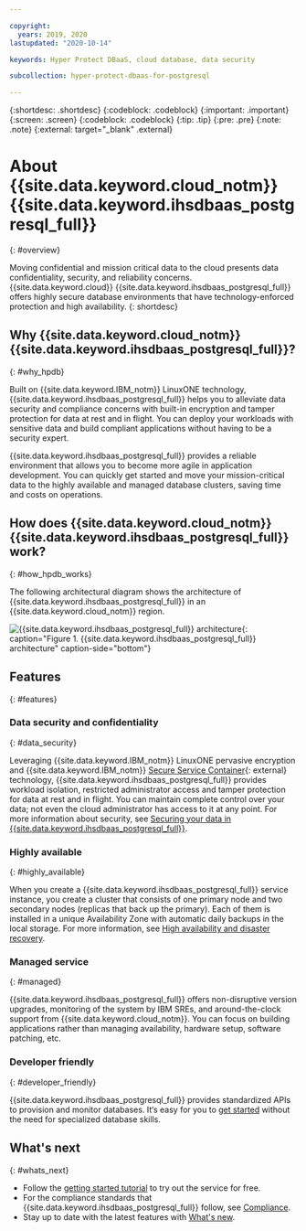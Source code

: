 ```yaml
---

copyright:
  years: 2019, 2020
lastupdated: "2020-10-14"

keywords: Hyper Protect DBaaS, cloud database, data security

subcollection: hyper-protect-dbaas-for-postgresql

---
```


{:shortdesc: .shortdesc}
{:codeblock: .codeblock}
{:important: .important}
{:screen: .screen}
{:codeblock: .codeblock}
{:tip: .tip}
{:pre: .pre}
{:note: .note}
{:external: target="_blank" .external}

# About {{site.data.keyword.cloud_notm}} {{site.data.keyword.ihsdbaas_postgresql_full}}
{: #overview}

Moving confidential and mission critical data to the cloud presents data confidentiality, security, and reliability concerns. {{site.data.keyword.cloud}} {{site.data.keyword.ihsdbaas_postgresql_full}} offers highly secure database environments that have technology-enforced protection and high availability.
{: shortdesc}

## Why {{site.data.keyword.cloud_notm}} {{site.data.keyword.ihsdbaas_postgresql_full}}?
{: #why_hpdb}

Built on {{site.data.keyword.IBM_notm}} LinuxONE technology, {{site.data.keyword.ihsdbaas_postgresql_full}} helps you to alleviate data security and compliance concerns with built-in encryption and tamper protection for data at rest and in flight. You can deploy your workloads with sensitive data and build compliant applications without having to be a security expert.

{{site.data.keyword.ihsdbaas_postgresql_full}} provides a reliable environment that allows you to become more agile in application development. You can quickly get started and move your mission-critical data to the highly available and managed database clusters, saving time and costs on operations.

## How does {{site.data.keyword.cloud_notm}} {{site.data.keyword.ihsdbaas_postgresql_full}} work?
{: #how_hpdb_works}

The following architectural diagram shows the architecture of {{site.data.keyword.ihsdbaas_postgresql_full}} in an {{site.data.keyword.cloud_notm}} region. 

![{{site.data.keyword.ihsdbaas_postgresql_full}} architecture](images/architecture.svg "{{site.data.keyword.ihsdbaas_postgresql_full}} architecture"){: caption="Figure 1. {{site.data.keyword.ihsdbaas_postgresql_full}} architecture" caption-side="bottom"}

## Features
{: #features}

### Data security and confidentiality
{: #data_security}

Leveraging {{site.data.keyword.IBM_notm}} LinuxONE pervasive encryption and {{site.data.keyword.IBM_notm}} [Secure Service Container](https://www.ibm.com/us-en/marketplace/secure-service-container){: external} technology, {{site.data.keyword.ihsdbaas_postgresql_full}} provides workload isolation, restricted administrator access and tamper protection for data at rest and in flight. You can maintain complete control over your data; not even the cloud administrator has access to it at any point. For more information about security, see [Securing your data in {{site.data.keyword.ihsdbaas_postgresql_full}}](/docs/hyper-protect-dbaas-for-postgresql?topic=hyper-protect-dbaas-for-postgresql-data-security).

### Highly available
{: #highly_available}

When you create a {{site.data.keyword.ihsdbaas_postgresql_full}} service instance, you create a cluster that consists of one primary node and two secondary nodes (replicas that back up the primary). Each of them is installed in a unique Availability Zone with automatic daily backups in the local storage. For more information, see [High availability and disaster recovery](/docs/hyper-protect-dbaas-for-postgresql?topic=hyper-protect-dbaas-for-postgresql-high-availability-disaster-recovery).

### Managed service
{: #managed}

{{site.data.keyword.ihsdbaas_postgresql_full}} offers non-disruptive version upgrades, monitoring of the system by IBM SREs, and around-the-clock support from {{site.data.keyword.cloud_notm}}. You can focus on building applications rather than managing availability, hardware setup, software patching, etc.

### Developer friendly
{: #developer_friendly}

{{site.data.keyword.ihsdbaas_postgresql_full}} provides standardized APIs to provision and monitor databases. It‘s easy for you to [get started](/docs/hyper-protect-dbaas-for-postgresql?topic=hyper-protect-dbaas-for-postgresql-gettingstarted) without the need for specialized database skills.

## What's next
{: #whats_next}

- Follow the [getting started tutorial](/docs/hyper-protect-dbaas-for-postgresql?topic=hyper-protect-dbaas-for-postgresql-gettingstarted) to try out the service for free.
- For the compliance standards that {{site.data.keyword.ihsdbaas_postgresql_full}} follow, see [Compliance](/docs/hyper-protect-dbaas-for-postgresql?topic=hyper-protect-dbaas-for-postgresql-compliance).
- Stay up to date with the latest features with [What's new](/docs/hyper-protect-dbaas-for-postgresql?topic=hyper-protect-dbaas-for-postgresql-what-new).
